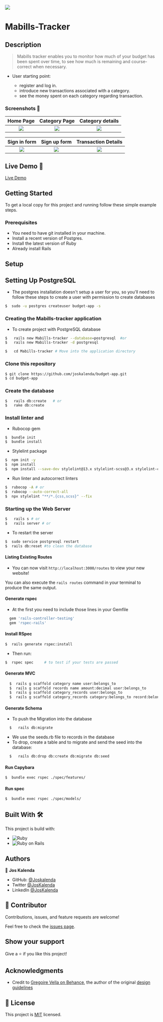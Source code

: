 ![](https://img.shields.io/badge/Microverse-blueviolet)

# Mabills-Tracker


## Description

> Mabills tracker enables you to monitor how much of your budget has been spent over time, to see how much is remaining and course-correct when necessary.

- User starting point:

  - register and log in.
  - introduce new transactions associated with a category.
  - see the money spent on each category regarding transaction.

### Screenshots 📸

|       Home Page                 |          Category Page                |        Category details    |
:--------------------------------:|:-------------------------------------:|:--------------------------:|
![](readme-assets/home.png) |![](readme-assets/categories.png) |![](readme-assets/categorydetails.png) |


|         Sign in form            |        Sign up form                   |    Transaction Details    |
:--------------------------------:|:-------------------------------------:|:-------------------------:|
![](readme-assets/login.png) |![](readme-assets/signup.png) |![](readme-assets/tansactiondetails.png) |


## Live Demo 🔗

[Live Demo](https://mabills-tracker.herokuapp.com/)


## Getting Started

To get a local copy for this project and running follow these simple example steps.

### Prerequisites

- You need to have git installed in your machine.
- Install a recent version of Postgres.
- Install the latest version of Ruby
- Already install Rails


## Setup

## Setting Up PostgreSQL

- The postgres installation doesn't setup a user for you, so you'll need to follow these steps to create a user with permission to create databases

```bash
$  sudo -u postgres createuser budget-app -s
```

### Creating the Mabills-tracker application

- To create project with PostgreSQL database 

```bash
$   rails new Mabills-tracker --database=postgresql  #or
$   rails new Mabills-tracker -d postgresql

$   cd Mabills-tracker # Move into the application directory
```


### Clone this repository

```bash
$ git clone https://github.com/joskalenda/budget-app.git
$ cd budget-app
```

### Create the database

```bash
$   rails db:create   # or
$   rake db:create
```

### Install linter and 

- Rubocop gem

```bash
$  bundle init
$  bundle install
```
- Stylelint package

```bash
$  npm init -y
$  npm install
$  npm install --save-dev stylelint@13.x stylelint-scss@3.x stylelint-config-standard@21.x stylelint-csstree-validator@1.x

```

- Run linter and autocorrect linters

```bash
$  rubocop -A # or
$  rubocop --auto-correct-all
$  npx stylelint "**/*.{css,scss}" --fix 
```


### Starting up the Web Server

```bash
$   rails s # or
$   rails server # or

```

- To restart the server

```bash
$  sudo service postgresql restart 
$  rails db:reset #to clean the database                                                                    
```

#### Listing Existing Routes

- You can now visit `http://localhost:3000/routes` to view your new website!

 You can also execute the `rails routes` command in your terminal to produce the same output.


#### Generate rspec

- At the first you need to include those lines in your Gemfile

```bash
  gem 'rails-controller-testing'
  gem 'rspec-rails'
```

#### Install RSpec

```bash
$  rails generate rspec:install
```

- Then run:

```bash
$  rspec spec     # to test if your tests are passed
```

#### Generate MVC 

```bash
  $  rails g scaffold category name user:belongs_to
  $  rails g scaffold records name amount:decimal user:belongs_to 
  $  rails g scaffold category_records user:belongs_to
  $  rails g scaffold category_records category:belongs_to record:belongs_to
```

#### Generate Schema

- To push the Migration into the database

```bash
  $   rails db:migrate
```
- We use the seeds.rb file to records in the database
- To drop, create a table and to migrate and send the seed into the database:

```bash
  $   rails db:drop db:create db:migrate db:seed  
```

#### Run Capybara

```bash
$  bundle exec rspec ./spec/features/
```

#### Run spec

```bash
$  bundle exec rspec ./spec/models/
```

## Built With 🛠️

This project is build with:

-  ![Ruby](https://img.shields.io/badge/-Ruby-000000?style=flat&logo=ruby&logoColor=red)
-  ![Ruby on Rails](https://img.shields.io/badge/-Ruby_on_Rails-000000?style=flat&logo=ruby-on-rails&logoColor=blue)

## Authors

👤 **Jos Kalenda**

- GitHub: [@Joskalenda](https://github.com/joskalenda)
- Twitter [@JosKalenda](https://twitter.com/JosKalenda)
- LinkedIn [@JosKalenda](https://www.linkedin.com/in/jos-kalenda)

## 🤝 Contributor


Contributions, issues, and feature requests are welcome!

Feel free to check the [issues page](https://github.com/joskalenda/budget-app/issues).

## Show your support

Give a ⭐️ if you like this project!

## Acknowledgments

- Credit to [Gregoire Vella on Behance](https://www.behance.net/gregoirevella), the author of the original [design guidelines](https://www.behance.net/gallery/19759151/Snapscan-iOs-design-and-branding?tracking_source=)


## 📝 License

This project is [MIT](./MIT.md) licensed.
